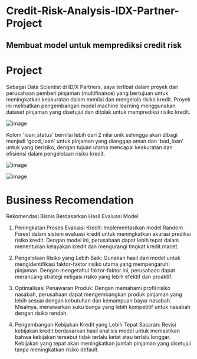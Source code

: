 # Credit-Risk-Analysis-IDX-Partner-Project
 
## Membuat model untuk memprediksi credit risk


# Project

Sebagai Data Scientist di ID/X Partners, saya terlibat dalam proyek dari perusahaan pemberi pinjaman (multifinance) yang bertujuan untuk meningkatkan keakuratan dalam menilai dan mengelola risiko kredit. Proyek ini melibatkan pengembangan model machine learning menggunakan dataset pinjaman yang disetujui dan ditolak untuk memprediksi risiko kredit.

![image](https://github.com/txtmeyen11/Credit-Risk-Analysis-IDX-Partner-Project/assets/126081314/26dc710b-eb34-49b2-babc-ab235285e363)

Kolom 'loan_status' bernilai lebih dari 2 nilai unik sehingga akan dibagi menjadi 'good_loan' untuk pinjaman yang dianggap aman dan 'bad_loan' untuk yang berisiko, dengan tujuan utama mencapai keakuratan dan efisiensi dalam pengelolaan risiko kredit.

![image](https://github.com/txtmeyen11/Credit-Risk-Analysis-IDX-Partner-Project/assets/126081314/82df0b9b-b07c-4be0-8ebb-18a03e2e10c0)


![image](https://github.com/txtmeyen11/Credit-Risk-Analysis-IDX-Partner-Project/assets/126081314/0ddbd0d2-ccc9-414b-9589-0e7f8002e7b6)


# Business Recomendation

Rekomendasi Bisnis Berdasarkan Hasil Evaluasi Model

1. Peningkatan Proses Evaluasi Kredit: Implementasikan model Random Forest dalam sistem evaluasi kredit untuk meningkatkan akurasi prediksi risiko kredit. Dengan model ini, perusahaan dapat lebih tepat dalam menentukan kelayakan kredit dan mengurangi tingkat kredit macet.
   
2. Pengelolaan Risiko yang Lebih Baik: Gunakan hasil dari model untuk mengidentifikasi faktor-faktor risiko utama yang mempengaruhi pinjaman. Dengan mengetahui faktor-faktor ini, perusahaan dapat merancang strategi mitigasi risiko yang lebih efektif dan proaktif.

3. Optimalisasi Penawaran Produk: Dengan memahami profil risiko nasabah, perusahaan dapat mengembangkan produk pinjaman yang lebih sesuai dengan kebutuhan dan kemampuan bayar nasabah. Misalnya, menawarkan suku bunga yang lebih kompetitif untuk nasabah dengan risiko rendah.

4. Pengembangan Kebijakan Kredit yang Lebih Tepat Sasaran: Revisi kebijakan kredit berdasarkan hasil analisis model untuk memastikan bahwa kebijakan tersebut tidak terlalu ketat atau terlalu longgar. Kebijakan yang tepat akan meningkatkan jumlah pinjaman yang disetujui tanpa meningkatkan risiko default.

